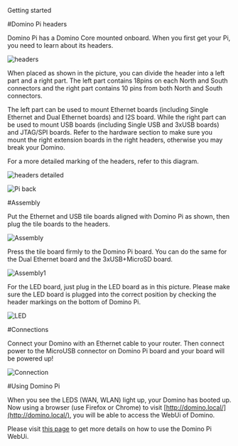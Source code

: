Getting started

#Domino Pi headers

Domino Pi has a Domino Core mounted onboard. When you first get your Pi, you need to learn about its headers.

![headers](https://static.gl-inet.com/docs/en/2.x/domino/pi/src/pi-headers.jpg)

When placed as shown in the picture, you can divide the header into a left part and a right part. The left part contains 18pins on each North and South connectors and the right part contains 10 pins from both North and South connectors. 

The left part can be used to mount Ethernet boards (including Single Ethernet and Dual Ethernet boards) and I2S board. While the right part can be used to mount USB boards (including Single USB and 3xUSB boards) and JTAG/SPI boards. Refer to the hardware section to make sure you mount the right extension boards in the right headers, otherwise you may break your Domino.

For a more detailed marking of the headers, refer to this diagram.

![headers detailed](https://static.gl-inet.com/docs/en/2.x/domino/pi/src/pi-headers1.jpg)

![Pi back](https://static.gl-inet.com/docs/en/2.x/domino/pi/src/pi-back.jpg)

#Assembly

Put the Ethernet and USB tile boards aligned with Domino Pi as shown, then plug the tile boards to the headers. 

![Assembly](https://static.gl-inet.com/docs/en/2.x/domino/pi/src/assembly.jpg)

Press the tile board firmly to the Domino Pi board. You can do the same for the Dual Ethernet board and the 3xUSB+MicroSD board.

![Assembly1](https://static.gl-inet.com/docs/en/2.x/domino/pi/src/assembly1.jpg)



For the LED board, just plug in the LED board as in this picture. Please make sure the LED board is plugged into the correct position by checking the header markings on the bottom of Domino Pi.

![LED](https://static.gl-inet.com/docs/en/2.x/domino/pi/src/led.jpg)

#Connections

Connect your Domino with an Ethernet cable to your router. Then connect power to the MicroUSB connector on Domino Pi board and your board will be powered up!


![Connection](https://static.gl-inet.com/docs/en/2.x/domino/pi/src/pi-connection.jpg)

#Using Domino Pi

When you see the LEDS (WAN, WLAN) light up, your Domino has booted up. Now using a browser (use Firefox or Chrome) to visit [http://domino.local/](http://domino.local/), you will be able to access the WebUi of Domino.

Please visit [this page](using.html) to get more details on how to use the Domino Pi WebUi.
